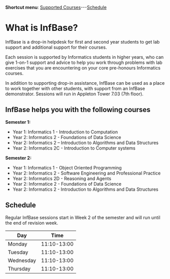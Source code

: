 **Shortcut menu**: [Supported Courses](#supported-courses)---[Schedule](#schedule)

# What is InfBase?

InfBase is a drop-in helpdesk for first and second year students to get lab support and additional support for their courses. 

Each session is supported by Informatics students in higher years, who can give 1-on-1 support and advice to help you work through problems with lab exercises that you are encountering on your core pre-honours Informatics courses. 

In addition to supporting drop-in assistance, InfBase can be used as a place to work together with other students, with support from an InfBase demonstrator. Sessions will run in Appleton Tower 7.03 (7th floor). 

<!-- If you have suggestions and feedback for InfBase, please [let us know how we are doing](feedback.html). -->

## InfBase helps you with the following courses 

__Semester 1:__
* Year 1: Informatics 1 - Introduction to Computation
* Year 2: Informatics 2 - Foundations of Data Science
* Year 2: Informatics 2 – Introduction to Algorithms and Data Structures
* Year 2: Informatics 2C - Introduction to Computer systems

__Semester 2:__
* Year 1: Informatics 1 - Object Oriented Programming
* Year 2: Informatics 2 - Software Engineering and Professional Practice
* Year 2: Informatics 2D - Reasoning and Agents
* Year 2: Informatice 2 - Foundations of Data Science
* Year 2: Informatics 2 - Introduction to Algorithms and Data Structures

## Schedule

Regular InfBase sessions start in Week 2 of the semester and will run until the end of revision week.

|Day | Time |
|----|---------|
| Monday | 11:10-13:00 |
| Tuesday | 11:10-13:00 |
| Wednesday | 11:10-13:00 |
| Thursday |  11:10-13:00 |
